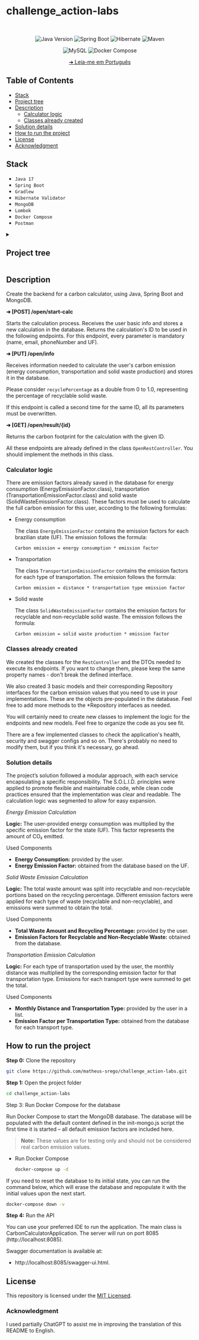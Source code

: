# challenge_action-labs

</br>

<div align="center">

![Java Version](https://img.shields.io/badge/Java-v17-important)
![Spring Boot](https://img.shields.io/badge/spring_boot-%236DB33F)
![Hibernate](https://img.shields.io/badge/hibernate-%2359666C)
![Maven](https://img.shields.io/badge/gradlew-%2302303A)

</div>

<div align="center">

![MySQL](https://img.shields.io/badge/mongodb-%47A248)
![Docker Compose](https://img.shields.io/badge/docker--compose-%230055A4)

</div>

<div align="center">

[➜ Leia-me em Português](tools/readme/README.pt-BR.md)

</div>


## Table of Contents

 - [Stack](#stack)
 - [Project tree](#project-tree)
 - [Description](#description)
    - [Calculator logic](#lcalculator-logic)
    - [Classes already created](#classess-already-created)
 - [Solution details](#solution-details)
 - [How to run the project](#how-to-run-the-project)
 - [License](#license)
 - [Acknowledgment](#acknowledgment)

## Stack
  - `Java 17`
  - `Spring Boot`
  - `Gradlew`
  - `Hibernate Validator`
  - `MongoDB`
  - `Lombok`
  - `Docker Compose`
  - `Postman`

<details>
    <summary><h2 id="project-tree">Project tree</h2></summary>

```bash
.
├── LICENSE
├── README.md
│   ├── build.gradle
│   ├── gradle
│   │   └── wrapper
│   │       └── gradle-wrapper.properties
│   ├── gradlew
│   ├── gradlew.bat
│   ├── settings.gradle
│   └── src
│       ├── main
│       │   ├── java
│       │   │   └── br
│       │   │       └── com
│       │   │           └── actionlabs
│       │   │               └── carboncalc
│       │   │                   ├── CarbonCalculatorApplication.java
│       │   │                   ├── annotation
│       │   │                   │   ├── UniqueEmail.java
│       │   │                   │   └── UniquePhoneNumber.java
│       │   │                   ├── config
│       │   │                   │   ├── AppConfig.java
│       │   │                   │   └── OpenApiSwaggerConfig.java
│       │   │                   ├── dto
│       │   │                   │   ├── CarbonCalculationResultDTO.java
│       │   │                   │   ├── EnergyDTO.java
│       │   │                   │   ├── ServerStatusDTO.java
│       │   │                   │   ├── SolidWasteDTO.java
│       │   │                   │   ├── StartCalcRequestDTO.java
│       │   │                   │   ├── StartCalcResponseDTO.java
│       │   │                   │   ├── TransportationDTO.java
│       │   │                   │   ├── UpdateCalcInfoRequestDTO.java
│       │   │                   │   ├── UpdateCalcInfoResponseDTO.java
│       │   │                   │   └── exception
│       │   │                   │       ├── ErrorResponseDTO.java
│       │   │                   │       └── FieldErrorsResponseDTO.java
│       │   │                   ├── enums
│       │   │                   │   └── TransportationType.java
│       │   │                   ├── exception
│       │   │                   │   └── GlobalExceptionHandler.java
│       │   │                   ├── mapper
│       │   │                   │   ├── CarbonCalculationInfoMapper.java
│       │   │                   │   ├── CarbonCalculationResultMapper.java
│       │   │                   │   ├── EnergyEmissionFactorMapper.java
│       │   │                   │   ├── SolidWasteEmissionFactorMapper.java
│       │   │                   │   ├── TransportationEmissionFactorMapper.java
│       │   │                   │   └── UserMapper.java
│       │   │                   ├── model
│       │   │                   │   ├── CarbonCalculationInfo.java
│       │   │                   │   ├── EnergyEmissionFactor.java
│       │   │                   │   ├── SolidWasteEmissionFactor.java
│       │   │                   │   ├── TransportationEmissionFactor.java
│       │   │                   │   └── UserEmissionFactor.java
│       │   │                   ├── repository
│       │   │                   │   ├── CarbonCalculationInfoRepository.java
│       │   │                   │   ├── EnergyEmissionFactorRepository.java
│       │   │                   │   ├── SolidWasteEmissionFactorRepository.java
│       │   │                   │   ├── TransportationEmissionFactorRepository.java
│       │   │                   │   └── UserEmissionFactorRepository.java
│       │   │                   ├── rest
│       │   │                   │   ├── OpenRestController.java
│       │   │                   │   └── StatusRestController.java
│       │   │                   ├── service
│       │   │                   │   ├── CarbonCalculationInfoService.java
│       │   │                   │   ├── CarbonCalculationProcessManager.java
│       │   │                   │   ├── EnergyEmissionFactorService.java
│       │   │                   │   ├── SolidWasteEmissionFactorService.java
│       │   │                   │   ├── TransportationEmissionFactorService.java
│       │   │                   │   ├── UserEmissionFactorService.java
│       │   │                   │   └── impls
│       │   │                   │       ├── CarbonCalculationInfoServiceImpl.java
│       │   │                   │       ├── CarbonCalculationProcessManagerImpl.java
│       │   │                   │       ├── EnergyEmissionFactorServiceImpl.java
│       │   │                   │       ├── SolidWasteEmissionFactorServiceImpl.java
│       │   │                   │       ├── TransportationEmissionFactorServiceImpl.java
│       │   │                   │       └── UserEmissionFactorServiceImpl.java
│       │   │                   ├── utils
│       │   │                   │   └── CONSTANTS.java
│       │   │                   └── validator
│       │   │                       ├── UniqueEmailValidator.java
│       │   │                       └── UniquePhoneNumberValidator.java
│       │   └── resources
│       │       └── application.yml
│       └── test
│           └── java
│               └── br
│                   └── com
│                       └── actionlabs
│                           └── carboncalc
│                               └── CarbonCalculatorApplicationTests.java
├── docker-compose.yml
└── tools
    ├── db
    │   ├── data
    │   └── init-mongo.js
    └── readme
        └── README.pt-BR.md
```
</details>

## Description

Create the backend for a carbon calculator, using Java, Spring Boot and MongoDB.

**➜ [POST] /open/start-calc**

Starts the calculation process. Receives the user basic info and stores a new calculation in the database. Returns the calculation's ID to be used in the following endpoints. For this endpoint, every parameter is mandatory (name, email, phoneNumber and UF).

**➜ [PUT] /open/info**

Receives information needed to calculate the user's carbon emission (energy consumption, transportation and solid waste production) and stores it in the database.

Please consider `recyclePercentage` as a double from 0 to 1.0, representing the percentage of recyclable solid waste.

If this endpoint is called a second time for the same ID, all its parameters must be overwritten.

**➜ [GET] /open/result/{id}**

Returns the carbon footprint for the calculation with the given ID.

All these endpoints are already defined in the class `OpenRestController`. You should implement the methods in this class.

### Calculator logic

There are emission factors already saved in the database for energy consumption (EnergyEmissionFactor.class), transportation (TransportationEmissionFactor.class) and solid waste (SolidWasteEmissionFactor.class). These factors must be used to calculate the full carbon emission for this user, according to the following formulas:

 - Energy consumption

    The class `EnergyEmissionFactor` contains the emission factors for each brazilian state (UF). The emission follows the formula:

    `Carbon emission = energy consumption * emission factor`

 - Transportation

    The class `TransportationEmissionFactor` contains the emission factors for each type of transportation. The emission follows the formula:

    `Carbon emission = distance * transportation type emission factor`

 - Solid waste

    The class `SolidWasteEmissionFactor` contains the emission factors for recyclable and non-recyclable solid waste. The emission follows the formula:

    `Carbon emission = solid waste production * emission factor`

### Classes already created

We created the classes for the `RestController` and the DTOs needed to execute its endpoints. If you want to change them, please keep the same property names - don't break the defined interface.

We also created 3 basic models and their corresponding Repository interfaces for the carbon emission values that you need to use in your implementations. These are the objects pre-populated in the database. Feel free to add more methods to the *Repository interfaces as needed.

You will certainly need to create new classes to implement the logic for the endpoints and new models. Feel free to organize the code as you see fit.

There are a few implemented classes to check the application's health, security and swagger configs and so on. There's probably no need to modify them, but if you think it's necessary, go ahead.

### Solution details

The project’s solution followed a modular approach, with each service encapsulating a specific responsibility. The S.O.L.I.D. principles were applied to promote flexible and maintainable code, while clean code practices ensured that the implementation was clear and readable. The calculation logic was segmented to allow for easy expansion.

*Energy Emission Calculation*

**Logic:** The user-provided energy consumption was multiplied by the specific emission factor for the state (UF). This factor represents the amount of CO₂ emitted.

Used Components
 - **Energy Consumption:** provided by the user.
 - **Energy Emission Factor:** obtained from the database based on the UF.

*Solid Waste Emission Calculation*

**Logic:** The total waste amount was split into recyclable and non-recyclable portions based on the recycling percentage. Different emission factors were applied for each type of waste (recyclable and non-recyclable), and emissions were summed to obtain the total.

Used Components
 - **Total Waste Amount and Recycling Percentage:** provided by the user.
 - **Emission Factors for Recyclable and Non-Recyclable Waste:** obtained from the database.

*Transportation Emission Calculation*

**Logic:** For each type of transportation used by the user, the monthly distance was multiplied by the corresponding emission factor for that transportation type. Emissions for each transport type were summed to get the total.

Used Components
- **Monthly Distance and Transportation Type:** provided by the user in a list.
- **Emission Factor per Transportation Type:** obtained from the database for each transport type.

## How to run the project

**Step 0:** Clone the repository
```bash
git clone https://github.com/matheus-srego/challenge_action-labs.git
```

**Step 1:** Open the project folder
```bash
cd challenge_action-labs
```

Step 3: Run Docker Compose for the database

Run Docker Compose to start the MongoDB database. The database will be populated with the default content defined in the init-mongo.js script the first time it is started – all default emission factors are included here.

> **Note:** These values are for testing only and should not be considered real carbon emission values.

 - Run Docker Compose
    ```bash
    docker-compose up -d
    ```

If you need to reset the database to its initial state, you can run the command below, which will erase the database and repopulate it with the initial values upon the next start.
```bash
docker-compose down -v
```

**Step 4:** Run the API

You can use your preferred IDE to run the application. The main class is CarbonCalculatorApplication. The server will run on port 8085 (http://localhost:8085).

Swagger documentation is available at:
 - http://localhost:8085/swagger-ui.html.

## License
This repository is licensed under the [MIT Licensed](https://github.com/matheus-srego/challenge_action-labs/blob/main/LICENSE).

### Acknowledgment

I used partially ChatGPT to assist me in improving the translation of this README to English.
